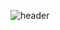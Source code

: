 ![header](https://capsule-render.vercel.app/api?type=waving&color=0:EEFF00,100:a82da8t&height=300&section=header&text=Hi%20there%20👋&animation=twinkling&fontSize=120)
